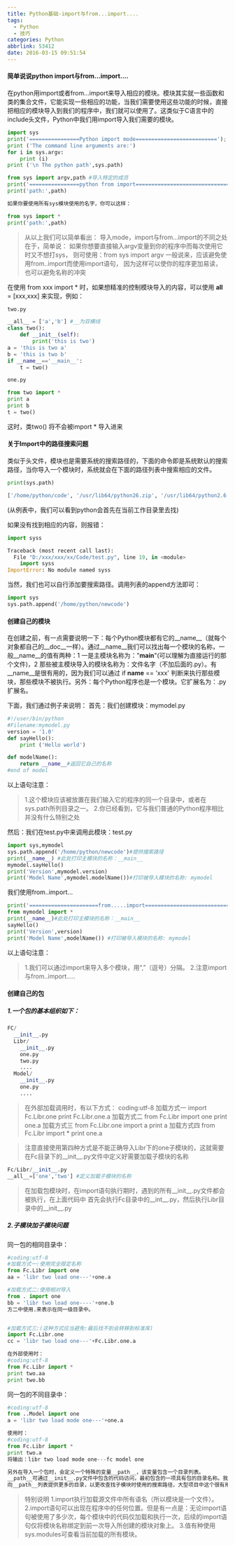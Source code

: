 ```yaml
---
title: Python基础-import与from...import....
tags:
  - Python
  - 技巧
categories: Python
abbrlink: 53412
date: 2016-03-15 09:51:54
---
```


#### 简单说说python import与from...import....

在python用import或者from...import来导入相应的模块。模块其实就一些函数和类的集合文件，它能实现一些相应的功能，当我们需要使用这些功能的时候，直接把相应的模块导入到我们的程序中，我们就可以使用了。这类似于C语言中的include头文件，Python中我们用import导入我们需要的模块。

```python
import sys
print('================Python import mode==========================');
print ('The command line arguments are:')
for i in sys.argv:
    print (i)
print ('\n The python path',sys.path)

from sys import argv,path #导入特定的成员
print('================python from import===================================')
print('path:',path)

如果你要使用所有sys模块使用的名字，你可以这样：

from sys import *
print('path:',path)
```
<!-- more -->
>从以上我们可以简单看出：
>导入mode，import与from...import的不同之处在于，简单说：
>如果你想要直接输入argv变量到你的程序中而每次使用它时又不想打sys，
>则可使用：from sys import argv
>一般说来，应该避免使用from..import而使用import语句，
>因为这样可以使你的程序更加易读，也可以避免名称的冲突

在使用 from xxx import * 时，如果想精准的控制模块导入的内容，可以使用 __all__ = [xxx,xxx] 来实现，例如：

```python
two.py

__all__ = ['a','b'] #__为双横线
class two():
    def __init__(self):
        print('this is two')
a = 'this is two a'
b = 'this is two b'
if __name__=='__main__':
    t = two()
```


```python
one.py

from two import *
print a
print b
t = two()
```

这时，类two() 将不会被import * 导入进来

#### 关于Import中的路径搜索问题

类似于头文件，模块也是需要系统的搜索路径的，下面的命令即是系统默认的搜索路径，当你导入一个模块时，系统就会在下面的路径列表中搜索相应的文件。

```python
print(sys.path)

['/home/python/code', '/usr/lib64/python26.zip', '/usr/lib64/python2.6', '/usr/lib64/python2.6/plat-linux2', '/usr/lib64/python2.6/lib-tk', '/usr/lib64/python2.6/lib-old', '/usr/lib64/python2.6/lib-dynload', '/usr/lib64/python2.6/site-packages', '/usr/lib/python2.6/site-packages'] 


```

(从例表中，我们可以看到python会首先在当前工作目录里去找)

如果没有找到相应的内容，则报错：

```python
import syss

Traceback (most recent call last):
  File "D:/xxx/xxx/xx/Code/test.py", line 19, in <module>
    import syss
ImportError: No module named syss
```

当然，我们也可以自行添加要搜索路径。调用列表的append方法即可：

```python
import sys
sys.path.append('/home/python/newcode')
```

#### 创建自己的模块

在创建之前，有一点需要说明一下：每个Python模块都有它的__name__（就每个对象都自己的__doc__一样）。通过__name__我们可以找出每一个模块的名称，一般__name__的值有两种：1 一是主模块名称为："__main__"(可以理解为直接运行的那个文件)，2 那些被主模块导入的模块名称为：文件名字（不加后面的.py）。有__name__是很有用的，因为我们可以通过 if __name__  == 'xxx' 判断来执行那些模块，那些模块不被执行。另外：每个Python程序也是一个模块。它扩展名为：.py扩展名。

下面，我们通过例子来说明：
首先：我们创建模块：mymodel.py

```python
#!/user/bin/python
#Filename:mymodel.py
version = '1.0'
def sayHello():
    print ('Hello world')

def modelName():
    return __name__#返回它自己的名称
#end of model
```

以上语句注意：
>1.这个模块应该被放置在我们输入它的程序的同一个目录中，或者在sys.path所列目录之一。
>2.你已经看到，它与我们普通的Python程序相比并没有什么特别之处

然后：我们在test.py中来调用此模块：test.py

```python
import sys,mymodel
sys.path.append('/home/python/newcode')#提供搜索路径
print(__name__) #此处打印主模块的名称：__main__
mymodel.sayHello()
print('Version',mymodel.version)
print('Model Name',mymodel.modelName())#打印被导入模块的名称: mymodel
```
我们使用from..import...

```python
print('======================from.....import=====================================')
from mymodel import *
print(__name__)#此处打印主模块的名称：__main__
sayHello()
print('Version',version)
print('Model Name',modelName()) #打印被导入模块的名称: mymodel
```
以上语句注意：

>1.我们可以通过import来导入多个模块，用“,”（逗号）分隔。
>2.注意import与from..import.....



#### 创建自己的包

##### 1.一个包的基本组织如下：

```python
FC/
  __init__.py
  Libr/
    __init__.py
    one.py
    two.py
    ....
  Model/
    __init__.py
    one.py
    ....
```

>在外部加载调用时，有以下方式：
>coding:utf-8
>加载方式一
>import Fc.Libr.one
>print Fc.Libr.one.a
>加载方式二
>from Fc.Libr import one
>print one.a
>加载方式三
>from Fc.Libr.one import a
>print a
>加载方式四
>from Fc.Libr import *
>print one.a

>注意直接使用第四种方式是不能正确导入Libr下的one子模块的，这就需要在Fc目录下的__init__.py文件中定义好需要加载子模块的名称

```python
Fc/Libr/__init__.py
__all__=['one','two'] #定义加载子模块的名称
````

>在加载包模块时，在import语句执行期时，遇到的所有__init__.py文件都会被执行，在上面代码中
>首先会执行Fc目录中的__int__.py，然后执行Libr目录中的__init__.py

##### 2.子模块加子模块问题

同一包的相同目录中：

```python
#coding:utf-8
#加载方式一:使用完全限定名称
from Fc.Libr import one
aa = 'libr two load one---'+one.a

#加载方式二:使用相对导入
from . import one
bb = 'libr two load one----'+one.b
方二中使用.来表示在同一级目录中。


#加载方式三:(这种方式应当避免:最后找不到会转移到标准库)
import Fc.Libr.one
cc = 'libr two load one---'+Fc.Libr.one.a

在外部使用时：
#coding:utf-8
from Fc.Libr import *
print two.aa
print two.bb
```

同一包的不同目录中：

```python
#coding:utf-8
from ..Model import one
a = 'libr two load mode one---'+one.a

使用时：
#coding:utf-8
from Fc.Libr import *
print two.a
将输出：libr two load mode one---fc model one

另外在导入一个包时，会定义一个特殊的变量__path__，该变量包含一个目录列表。
__path__可通过__init__.py文件中包含的代码访问，最初包含的一项具有包的目录名称。我们可以
向__path__列表提供更多的目录，以更改查找子模块时使用的搜索路径，大型项目中这个很有用。
```
 

>特别说明
>1.import执行加载源文件中所有语名（所以模块是一个文件）。
>2.import语句可以出现在程序中的任何位置。但是有一点是：无论import语句被使用了多少次，每个模块中的代码仅加载和执行一次，后续的import语句仅将模块名称绑定到前一次导入所创建的模块对象上。
>3.值有种使用sys.modules可查看当前加载的所有模块。

 